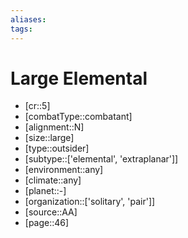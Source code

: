 ```yaml
---
aliases: 
tags: 
---
```


# Large Elemental

- [cr::5]
- [combatType::combatant]
- [alignment::N]
- [size::large]
- [type::outsider]
- [subtype::['elemental', 'extraplanar']]
- [environment::any]
- [climate::any]
- [planet::-]
- [organization::['solitary', 'pair']]
- [source::AA]
- [page::46]
